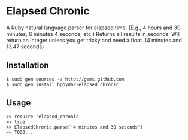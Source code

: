 Elapsed Chronic
===============

A Ruby natural language parser for elapsed time. (E.g., 4 hours and 30 minutes, 6 minutes 4 seconds, etc.) Returns all results in seconds. Will return an integer unless you get tricky and need a float. (4 minutes and 13.47 seconds)

Installation
------------

    $ sudo gem sources -a http://gems.github.com
    $ sudo gem install hpoydar-elapsed_chronic

Usage
-----

    >> require 'elapsed_chronic'
    => true
    >> ElapsedChronic.parse('4 minutes and 30 seconds')
    => TODO...